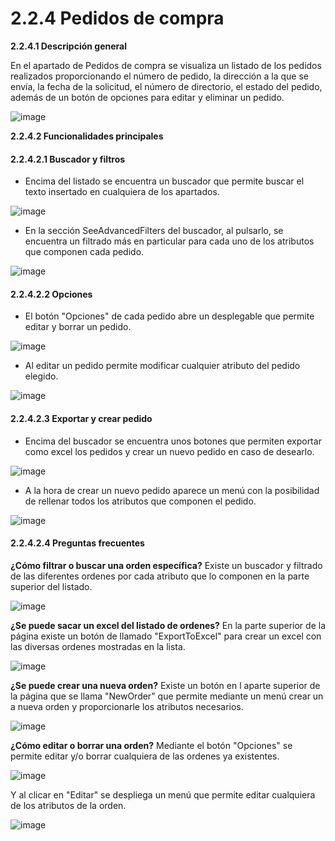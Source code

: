 # 2.2.4 Pedidos de compra

**2.2.4.1 Descripción general**

En el apartado de Pedidos de compra se visualiza un listado de los pedidos realizados proporcionando el número de pedido, la dirección a la que se envía, la fecha de la solicitud, el número de directorio, el estado del pedido, además de un botón de opciones para editar y eliminar un pedido.

![image](images/listPurchaseOrders.png)

**2.2.4.2 Funcionalidades principales**

#### 2.2.4.2.1 Buscador y filtros

- Encima del listado se encuentra un buscador que permite buscar el texto insertado en cualquiera de los apartados.

![image](images/searchPurchaseOrders.png)

- En la sección SeeAdvancedFilters del buscador, al pulsarlo, se encuentra un filtrado más en particular para cada uno de los atributos que componen cada pedido.

![image](images/filterPurchaseOrders.png)

#### 2.2.4.2.2 Opciones

- El botón "Opciones" de cada pedido abre un desplegable que permite editar y borrar un pedido. 

![image](images/optionsPurchaseOrders.png)

- Al editar un pedido permite modificar cualquier atributo del pedido elegido.

![image](images/editPurchaseOrder.png)

#### 2.2.4.2.3 Exportar y crear pedido

- Encima del buscador se encuentra unos botones que permiten exportar como excel los pedidos y crear un nuevo pedido en caso de desearlo.

![image](images/buttonsPurchasOrders.png)

- A la hora de crear un nuevo pedido aparece un menú con la posibilidad de rellenar todos los atributos que componen el pedido.

![image](images/newPurchaseOrder.png)

#### 2.2.4.2.4 Preguntas frecuentes
<b>¿Cómo filtrar o buscar una orden específica?</b>
Existe un buscador y filtrado de las diferentes ordenes por cada atributo que lo componen en la parte superior del listado.

![image](images/filterPurchaseOrders.png)

<b>¿Se puede sacar un excel del listado de ordenes?</b>
En la parte superior de la página existe un botón de llamado "ExportToExcel" para crear un excel con las diversas ordenes mostradas en la lista.

![image](images/exportToExcel.png)

<b>¿Se puede crear una nueva orden?</b>
Existe un botón en l aparte superior de la página que se llama "NewOrder" que permite mediante un menú crear un a nueva orden y proporcionarle los atributos necesarios.

![image](images/newPurchaseOrderModel.png)

<b>¿Cómo editar o borrar una orden?</b>
Mediante el botón "Opciones" se permite editar y/o borrar cualquiera de las ordenes ya existentes.

![image](images/optionsPurchaseOrders.png)

Y al clicar en "Editar" se despliega un menú que permite editar cualquiera de los atributos de la orden.


![image](images/editPurchaseOrder.png)